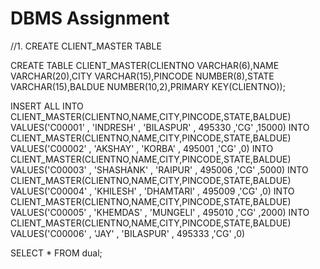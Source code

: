 # DBMS Assignment



//1. CREATE CLIENT_MASTER TABLE

CREATE TABLE CLIENT_MASTER(CLIENTNO VARCHAR(6),NAME VARCHAR(20),CITY VARCHAR(15),PINCODE NUMBER(8),STATE VARCHAR(15),BALDUE NUMBER(10,2),PRIMARY KEY(CLIENTNO));


INSERT ALL
INTO CLIENT_MASTER(CLIENTNO,NAME,CITY,PINCODE,STATE,BALDUE) VALUES('C00001' , 'INDRESH' , 'BILASPUR' , 495330 ,'CG' ,15000)
INTO CLIENT_MASTER(CLIENTNO,NAME,CITY,PINCODE,STATE,BALDUE) VALUES('C00002' , 'AKSHAY' , 'KORBA' , 495001 ,'CG' ,0)
INTO CLIENT_MASTER(CLIENTNO,NAME,CITY,PINCODE,STATE,BALDUE) VALUES('C00003' , 'SHASHANK' , 'RAIPUR' , 495006 ,'CG' ,5000)
INTO CLIENT_MASTER(CLIENTNO,NAME,CITY,PINCODE,STATE,BALDUE) VALUES('C00004' , 'KHILESH' , 'DHAMTARI' , 495009 ,'CG' ,0)
INTO CLIENT_MASTER(CLIENTNO,NAME,CITY,PINCODE,STATE,BALDUE) VALUES('C00005' , 'KHEMDAS' , 'MUNGELI' , 495010 ,'CG' ,2000)
INTO CLIENT_MASTER(CLIENTNO,NAME,CITY,PINCODE,STATE,BALDUE) VALUES('C00006' , 'JAY' , 'BILASPUR' , 495333 ,'CG' ,0)

SELECT * FROM dual;
